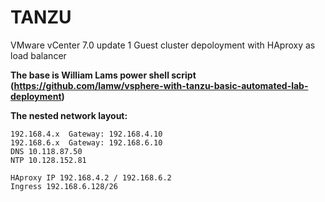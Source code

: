 # TANZU
VMware vCenter 7.0 update 1 Guest cluster depoloyment with HAproxy as load balancer

**The base is William Lams power shell script (https://github.com/lamw/vsphere-with-tanzu-basic-automated-lab-deployment)**


**The nested network layout:**

```
192.168.4.x  Gateway: 192.168.4.10
192.168.6.x  Gateway: 192.168.6.10
DNS 10.118.87.50
NTP 10.128.152.81

HAproxy IP 192.168.4.2 / 192.168.6.2
Ingress 192.168.6.128/26
```




